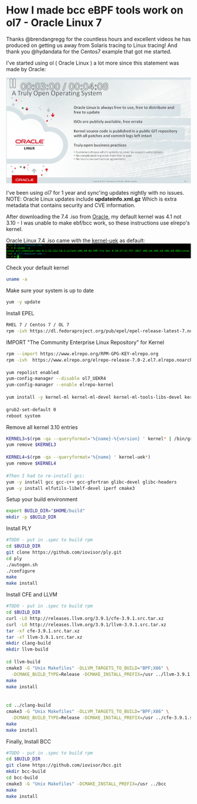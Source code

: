 # How I made bcc eBPF tools work on ol7 - Oracle Linux 7

Thanks @brendangregg for the countless hours and excellent videos he has produced on getting us away from Solaris tracing to Linux tracing!
And thank you @hydandata for the Centos7 example that got me started.

I've started using ol ( Oracle Linux ) a lot more since this statement was made by Oracle:

<img src="./bold-statement.png" alt="Bold Statement">

I've been using ol7 for 1 year and sync'ing updates nightly with no issues. NOTE: Oracle Linux updates include **updateinfo.xml.gz**
Which is extra metadata that contains security and CVE information.

After downloading the 7.4 .iso from [Oracle], my default kernel was 4.1 not 3.10 - 
I was unable to make ebf/bcc work, so these instructions use elrepo's kernel.

Oracle Linux 7.4 .iso came with the [kernel-uek] as default:
<img src="./default-uname.png">

Check your default kernel
```bash
uname -a
```

Make sure your system is up to date
```bash
yum -y update
```

Install EPEL
```bash
RHEL 7 / Centos 7 / OL 7
rpm -ivh https://dl.fedoraproject.org/pub/epel/epel-release-latest-7.noarch.rpm
```


IMPORT "The Community Enterprise Linux Repository" for Kernel
```bash
rpm --import https://www.elrepo.org/RPM-GPG-KEY-elrepo.org
rpm -ivh  https://www.elrepo.org/elrepo-release-7.0-2.el7.elrepo.noarch.rpm

yum repolist enabled
yum-config-manager --disable ol7_UEKR4
yum-config-manager --enable elrepo-kernel

yum install -y kernel-ml kernel-ml-devel kernel-ml-tools-libs-devel kernel-ml-tools-libs kernel-ml-tools kernel-ml-headers

grub2-set-default 0
reboot system
```

Remove all kernel 3.10 entries 
```bash
KERNEL3=$(rpm -qa --queryformat='%{name}-%{version} ' kernel* | /bin/grep 3.10)
yum remove $KERNEL3

KERNEL4=$(rpm -qa --queryformat='%{name} ' kernel-uek*)
yum remove $KERNEL4

#Then I had to re-install gcc:
yum -y install gcc gcc-c++ gcc-gfortran glibc-devel glibc-headers
yum -y install elfutils-libelf-devel iperf cmake3
```

Setup your build environment
```bash
export BUILD_DIR="$HOME/build"
mkdir -p $BUILD_DIR
```

Install PLY
```bash
#TODO - put in .spec to build rpm
cd $BUILD_DIR
git clone https://github.com/iovisor/ply.git
cd ply
./autogen.sh
./configure
make
make install
```

Install CFE and LLVM
```bash
#TODO - put in .spec to build rpm
cd $BUILD_DIR
curl -LO http://releases.llvm.org/3.9.1/cfe-3.9.1.src.tar.xz
curl -LO http://releases.llvm.org/3.9.1/llvm-3.9.1.src.tar.xz
tar -xf cfe-3.9.1.src.tar.xz
tar -xf llvm-3.9.1.src.tar.xz
mkdir clang-build
mkdir llvm-build

cd llvm-build
cmake3 -G "Unix Makefiles" -DLLVM_TARGETS_TO_BUILD="BPF;X86" \
  -DCMAKE_BUILD_TYPE=Release -DCMAKE_INSTALL_PREFIX=/usr ../llvm-3.9.1.src
make
make install


cd ../clang-build
cmake3 -G "Unix Makefiles" -DLLVM_TARGETS_TO_BUILD="BPF;X86" \
  -DCMAKE_BUILD_TYPE=Release -DCMAKE_INSTALL_PREFIX=/usr ../cfe-3.9.1.src
make
make install
```

Finally, Install BCC
```bash
#TODO - put in .spec to build rpm
cd $BUILD_DIR
git clone https://github.com/iovisor/bcc.git
mkdir bcc-build
cd bcc-build
cmake3 -G "Unix Makefiles" -DCMAKE_INSTALL_PREFIX=/usr ../bcc
make
make install
```

[Oracle]: http://www.oracle.com/technetwork/server-storage/linux/downloads/index.html
[kernel-uek]: http://www.oracle.com/technetwork/server-storage/linux/technologies/uek-overview-2043074.html
